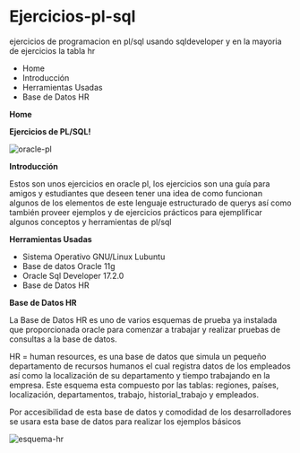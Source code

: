 # Ejercicios-pl-sql
ejercicios de programacion en pl/sql usando sqldeveloper y en la mayoria de ejercicios la tabla hr


* Home
* Introducción
* Herramientas Usadas
* Base de Datos HR

**Home**

**Ejercicios de PL/SQL!**

![oracle-pl](http://www.ivoronline.com/Coding/Languages/PLSQL/icon.png)

**Introducción**

Estos son unos ejercicios en oracle pl, los ejercicios son una guía para amigos y estudiantes que deseen tener una idea de como funcionan algunos de los elementos de este lenguaje estructurado de querys así como también proveer ejemplos y de ejercicios prácticos para ejemplificar algunos conceptos y herramientas de pl/sql

**Herramientas Usadas**

* Sistema Operativo GNU/Linux Lubuntu
* Base de datos Oracle 11g
* Oracle Sql Developer 17.2.0
* Base de Datos HR

**Base de Datos HR**

La Base de Datos HR es uno de varios esquemas de prueba ya instalada que proporcionada oracle para comenzar a trabajar y realizar pruebas de consultas a la base de datos.

HR =  human resources, es una base de datos que simula un pequeño departamento de recursos humanos el cual registra datos de los empleados así como la localización de su departamento y tiempo trabajando en la empresa.
Este esquema esta compuesto por las tablas: regiones, países, localización, departamentos, trabajo, historial_trabajo y empleados.

Por accesibilidad de esta base de datos y comodidad de los desarrolladores se usara esta base de datos para realizar los ejemplos básicos

![esquema-hr](http://orboan.com/wp-content/uploads/2013/09/hrtables.gif)



